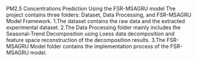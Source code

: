    PM2.5 Concentrations Prediction Using the FSR-MSAGRU model 
The project contains three folders: Dataset, Data Processing, and FSR-MSAGRU Model Framework. 
  1.The dataset contains the raw data and the extracted experimental dataset.
  2.The Data Processing folder mainly includes the Seasonal-Trend Decomposition using Loess data decomposition and feature space reconstruction of the decomposition results. 
  3.The FSR-MSAGRU Model folder contains the implementation process of the FSR-MSAGRU model.
